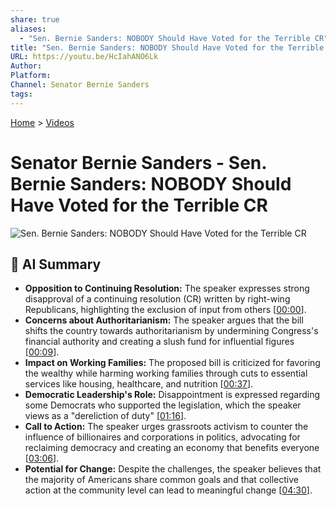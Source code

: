 ```yaml
---
share: true
aliases:
  - "Sen. Bernie Sanders: NOBODY Should Have Voted for the Terrible CR"
title: "Sen. Bernie Sanders: NOBODY Should Have Voted for the Terrible CR"
URL: https://youtu.be/HcIahANO6Lk
Author: 
Platform: 
Channel: Senator Bernie Sanders
tags: 
---
```

[Home](../index.md) > [Videos](./index.md)  
# Senator Bernie Sanders - Sen. Bernie Sanders: NOBODY Should Have Voted for the Terrible CR  
![Sen. Bernie Sanders: NOBODY Should Have Voted for the Terrible CR](https://youtu.be/HcIahANO6Lk)  
  
## 🤖 AI Summary  
* **Opposition to Continuing Resolution:** The speaker expresses strong disapproval of a continuing resolution (CR) written by right-wing Republicans, highlighting the exclusion of input from others \[[00:00](https://youtu.be/HcIahANO6Lk&t=0)\].  
* **Concerns about Authoritarianism:** The speaker argues that the bill shifts the country towards authoritarianism by undermining Congress's financial authority and creating a slush fund for influential figures \[[00:09](https://youtu.be/HcIahANO6Lk&t=9)\].  
* **Impact on Working Families:** The proposed bill is criticized for favoring the wealthy while harming working families through cuts to essential services like housing, healthcare, and nutrition \[[00:37](https://youtu.be/HcIahANO6Lk&t=37)\].  
* **Democratic Leadership's Role:** Disappointment is expressed regarding some Democrats who supported the legislation, which the speaker views as a "dereliction of duty" \[[01:16](https://youtu.be/HcIahANO6Lk&t=76)\].  
* **Call to Action:** The speaker urges grassroots activism to counter the influence of billionaires and corporations in politics, advocating for reclaiming democracy and creating an economy that benefits everyone \[[03:06](https://youtu.be/HcIahANO6Lk&t=186)\].  
* **Potential for Change:** Despite the challenges, the speaker believes that the majority of Americans share common goals and that collective action at the community level can lead to meaningful change \[[04:30](https://youtu.be/HcIahANO6Lk&t=270)\].  
